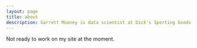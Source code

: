```yaml
---
layout: page
title: about
description: Garrett Mooney is data scientist at Dick's Sporting Goods in Pittsburgh, PA
---
```


Not ready to work on my site at the moment.
